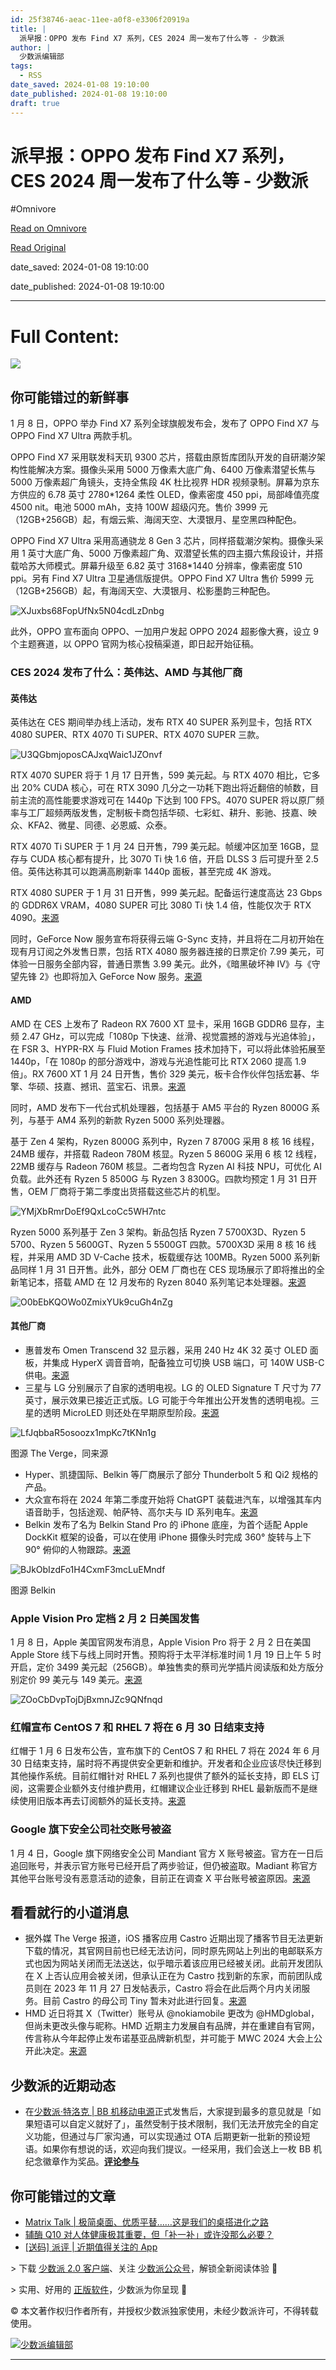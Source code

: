 ```yaml
---
id: 25f38746-aeac-11ee-a0f8-e3306f20919a
title: |
  派早报：OPPO 发布 Find X7 系列，CES 2024 周一发布了什么等 - 少数派
author: |
  少数派编辑部
tags:
  - RSS
date_saved: 2024-01-08 19:10:00
date_published: 2024-01-08 19:10:00
draft: true
---
```


# 派早报：OPPO 发布 Find X7 系列，CES 2024 周一发布了什么等 - 少数派
#Omnivore

[Read on Omnivore](https://omnivore.app/me/oppo-find-x-7-ces-2024-18cec98d4ec)

[Read Original](https://sspai.com/post/85670)

date_saved: 2024-01-08 19:10:00

date_published: 2024-01-08 19:10:00

--- 

# Full Content: 

![](https://proxy-prod.omnivore-image-cache.app/0x0,sSlgksn5xxfFyVy6tuszbMlWMhfiySZWwLu6dozmhU-U/https://cdn-static.sspai.com/ui/img-placeholder.png)

## 你可能错过的新鲜事

1 月 8 日，OPPO 举办 Find X7 系列全球旗舰发布会，发布了 OPPO Find X7 与 OPPO Find X7 Ultra 两款手机。

OPPO Find X7 采用联发科天玑 9300 芯片，搭载由原哲库团队开发的自研潮汐架构性能解决方案。摄像头采用 5000 万像素大底广角、6400 万像素潜望长焦与 5000 万像素超广角镜头，支持全焦段 4K 杜比视界 HDR 视频录制。屏幕为京东方供应的 6.78 英寸 2780\*1264 柔性 OLED，像素密度 450 ppi，局部峰值亮度 4500 nit。电池 5000 mAh，支持 100W 超级闪充。售价 3999 元（12GB+256GB）起，有烟云紫、海阔天空、大漠银月、星空黑四种配色。

OPPO Find X7 Ultra 采用高通骁龙 8 Gen 3 芯片，同样搭载潮汐架构。摄像头采用 1 英寸大底广角、5000 万像素超广角、双潜望长焦的四主摄六焦段设计，并搭载哈苏大师模式。屏幕升级至 6.82 英寸 3168\*1440 分辨率，像素密度 510 ppi。另有 Find X7 Ultra 卫星通信版提供。OPPO Find X7 Ultra 售价 5999 元（12GB+256GB）起，有海阔天空、大漠银月、松影墨韵三种配色。

![XJuxbs68FopUfNx5N04cdLzDnbg](https://proxy-prod.omnivore-image-cache.app/0x0,s59GJorWw8fIfA-EpJz9PgwpIzCUSR3seJniSo4rh8sI/https://cdn.sspai.com/editor/u_/cme3tm5b34tb0c040950?imageView2/2/w/1120/q/40/interlace/1/ignore-error/1)

此外，OPPO 宣布面向 OPPO、一加用户发起 OPPO 2024 超影像大赛，设立 9 个主题赛道，以 OPPO 官网为核心投稿渠道，即日起开始征稿。

### CES 2024 发布了什么：英伟达、AMD 与其他厂商

#### 英伟达

英伟达在 CES 期间举办线上活动，发布 RTX 40 SUPER 系列显卡，包括 RTX 4080 SUPER、RTX 4070 Ti SUPER、RTX 4070 SUPER 三款。

![U3QGbmjoposCAJxqWaic1JZOnvf](https://proxy-prod.omnivore-image-cache.app/0x0,sI4TNW3ebrbXPllX4QqC_4VKHziQ2oziBMazWzSJ7KTM/https://cdn.sspai.com/editor/u_/cme3tmdb34tb0i0btas0?imageView2/2/w/1120/q/40/interlace/1/ignore-error/1)

RTX 4070 SUPER 将于 1 月 17 日开售，599 美元起。与 RTX 4070 相比，它多出 20% CUDA 核心，可在 RTX 3090 几分之一功耗下跑出将近翻倍的帧数，目前主流的高性能要求游戏可在 1440p 下达到 100 FPS。4070 SUPER 将以原厂频率与工厂超频两版发售，定制板卡商包括华硕、七彩虹、耕升、影驰、技嘉、映众、KFA2、微星、同德、必恩威、众泰。

RTX 4070 Ti SUPER 于 1 月 24 日开售，799 美元起。帧缓冲区加至 16GB，显存与 CUDA 核心都有提升，比 3070 Ti 快 1.6 倍，开启 DLSS 3 后可提升至 2.5 倍。英伟达称其可以跑满高刷新率 1440p 面板，甚至完成 4K 游戏。

RTX 4080 SUPER 于 1 月 31 日开售，999 美元起。配备运行速度高达 23 Gbps 的 GDDR6X VRAM，4080 SUPER 可比 3080 Ti 快 1.4 倍，性能仅次于 RTX 4090。[来源](https://www.nvidia.com/en-us/geforce/news/geforce-rtx-4080-4070-ti-4070-super-gpu/?nvid=nv-int-gfhm-722898)

同时，GeForce Now 服务宣布将获得云端 G-Sync 支持，并且将在二月初开始在现有月订阅之外发售日票，包括 RTX 4080 服务器连接的日票定价 7.99 美元，可体验一日服务全部内容，普通日票售 3.99 美元。此外，《暗黑破坏神 IV》与《守望先锋 2》也即将加入 GeForce Now 服务。[来源](https://www.theverge.com/2024/1/8/24029674/nvidia-geforce-now-cloud-g-sync-day-pass-support)

#### AMD

AMD 在 CES 上发布了 Radeon RX 7600 XT 显卡，采用 16GB GDDR6 显存，主频 2.47 GHz，可以完成「1080p 下快速、丝滑、视觉震撼的游戏与光追体验」，在 FSR 3、HYPR-RX 与 Fluid Motion Frames 技术加持下，可以将此体验拓展至 1440p，「在 1080p 的部分游戏中，游戏与光追性能可比 RTX 2060 提高 1.9 倍」。RX 7600 XT 1 月 24 日开售，售价 329 美元，板卡合作伙伴包括宏碁、华擎、华硕、技嘉、撼讯、蓝宝石、讯景。[来源](https://ir.amd.com/news-events/press-releases/detail/1176/amd-unveils-amd-radeon-rx-7600-xt-graphics-card)

同时，AMD 发布下一代台式机处理器，包括基于 AM5 平台的 Ryzen 8000G 系列，与基于 AM4 系列的新款 Ryzen 5000 系列处理器。

基于 Zen 4 架构，Ryzen 8000G 系列中，Ryzen 7 8700G 采用 8 核 16 线程，24MB 缓存，并搭载 Radeon 780M 核显。Ryzen 5 8600G 采用 6 核 12 线程，22MB 缓存与 Radeon 760M 核显。二者均包含 Ryzen AI 科技 NPU，可优化 AI 负载。此外还有 Ryzen 5 8500G 与 Ryzen 3 8300G。四款均预定 1 月 31 日开售，OEM 厂商将于第二季度出货搭载这些芯片的机型。

![YMjXbRmrDoEf9QxLcoCc5WH7ntc](https://proxy-prod.omnivore-image-cache.app/0x0,sg97jXumGk5VI-5l6ZfJAjIvW7AmZ58okW1YJA9rd9Cc/https://cdn.sspai.com/editor/u_/cme3tmtb34tb0nqf4a20?imageView2/2/w/1120/q/40/interlace/1/ignore-error/1)

Ryzen 5000 系列基于 Zen 3 架构。新品包括 Ryzen 7 5700X3D、Ryzen 5 5700、Ryzen 5 5600GT、Ryzen 5 5500GT 四款。5700X3D 采用 8 核 16 线程，并采用 AMD 3D V-Cache 技术，板载缓存达 100MB。Ryzen 5000 系列新品同样 1 月 31 日开售。此外，部分 OEM 厂商也在 CES 现场展示了即将推出的全新笔记本，搭载 AMD 在 12 月发布的 Ryzen 8040 系列笔记本处理器。[来源](https://ir.amd.com/news-events/press-releases/detail/1177/amd-reveals-next-gen-desktop-processors-for-extreme-pc)

![O0bEbKQOWo0ZmixYUk9cuGh4nZg](https://proxy-prod.omnivore-image-cache.app/0x0,sl5uDcHvLPnhlEqFMy_fY7X1nhXRKruJKmmF5YZdcJ-c/https://cdn.sspai.com/editor/u_/cme3tn5b34tb0i0btasg?imageView2/2/w/1120/q/40/interlace/1/ignore-error/1)

#### 其他厂商

* 惠普发布 Omen Transcend 32 显示器，采用 240 Hz 4K 32 英寸 OLED 面板，并集成 HyperX 调音音响，配备独立可切换 USB 端口，可 140W USB-C 供电。[来源](https://www.tomshardware.com/monitors/gaming-monitors/hp-omen-transcend-32-gaming-monitor)
* 三星与 LG 分别展示了自家的透明电视。LG 的 OLED Signature T 尺寸为 77 英寸，展示效果已接近正式版。LG 可能于今年推出公开发售的透明电视。三星的透明 MicroLED 则还处在早期原型阶段。[来源](https://www.theverge.com/2024/1/8/24029590/lg-oled-t-transparent-tv-announced-specs-features)

![LfJqbbaR5osoozx1mpKc7tKNn1g](https://proxy-prod.omnivore-image-cache.app/0x0,s_rJced5okWPLBIWs9N6m1M_c5b3CBdpLwAeEIli2-zk/https://cdn.sspai.com/editor/u_/cme3tn5b34tb0nqf4a2g?imageView2/2/w/1120/q/40/interlace/1/ignore-error/1)

图源 The Verge，同来源

* Hyper、凯捷国际、Belkin 等厂商展示了部分 Thunderbolt 5 和 Qi2 规格的产品。
* 大众宣布将在 2024 年第二季度开始将 ChatGPT 装载进汽车，以增强其车内语音助手，包括途观、帕萨特、高尔夫与 ID 系列电车。[来源](https://www.theverge.com/2024/1/8/24027112/volkswagen-chatgpt-openai-voice-assistant-cars-ces)
* Belkin 发布了名为 Belkin Stand Pro 的 iPhone 底座，为首个适配 Apple DockKit 框架的设备，可以在使用 iPhone 摄像头时完成 360° 旋转与上下 90° 俯仰的人物跟踪。[来源](https://www.theverge.com/2024/1/7/24023612/belkin-stand-pro-iphone-dockkit)

![BJkObIzdFo1H4CxmF3mcLuEMndf](https://proxy-prod.omnivore-image-cache.app/0x0,sxVBO23TVjOXxGM_rpdnDuOADunHvP4aj8a6u7wAOkSQ/https://cdn.sspai.com/editor/u_/cme3tndb34tb0i0btat0?imageView2/2/w/1120/q/40/interlace/1/ignore-error/1)

图源 Belkin

### Apple Vision Pro 定档 2 月 2 日美国发售

1 月 8 日，Apple 美国官网发布消息，Apple Vision Pro 将于 2 月 2 日在美国 Apple Store 线下与线上同时开售。预购将于太平洋标准时间 1 月 19 日上午 5 时开启，定价 3499 美元起（256GB）。单独售卖的蔡司光学插片阅读版和处方版分别定价 99 美元与 149 美元。[来源](https://www.apple.com/newsroom/2024/01/apple-vision-pro-available-in-the-us-on-february-2/)

![ZOoCbDvpTojDjBxmnJZc9QNfnqd](https://proxy-prod.omnivore-image-cache.app/0x0,sZitWW-ULb4z2IRsDmlMJVg1jBGjsL2XRxJMJJejegwE/https://cdn.sspai.com/editor/u_/cme3tnlb34tb0nqf4a30?imageView2/2/w/1120/q/40/interlace/1/ignore-error/1)

### 红帽宣布 CentOS 7 和 RHEL 7 将在 6 月 30 日结束支持

红帽于 1 月 6 日发布公告，宣布旗下的 CentOS 7 和 RHEL 7 将在 2024 年 6 月 30 日结束支持，届时将不再提供安全更新和维护。开发者和企业应该尽快迁移到其他操作系统。目前红帽针对 RHEL 7 系列也提供了额外的延长支持，即 ELS 订阅，这需要企业额外支付维护费用，红帽建议企业迁移到 RHEL 最新版而不是继续使用旧版本再去订阅额外的延长支持。[来源](https://m.ithome.com/html/743746.htm)

### Google 旗下安全公司社交账号被盗

1 月 4 日，Google 旗下网络安全公司 Mandiant 官方 X 账号被盗。官方在一日后追回账号，并表示官方账号已经开启了两步验证，但仍被盗取。Madiant 称官方其他平台账号没有恶意活动的迹象，目前正在调查 X 平台账号被盗原因。[来源](https://twitter.com/Mandiant/status/1742986799419740260)

## 看看就行的小道消息

* 据外媒 The Verge 报道，iOS 播客应用 Castro 近期出现了播客节目无法更新下载的情况，其官网目前也已经无法访问，同时原先网站上列出的电邮联系方式也因为网站关闭而无法送达，似乎暗示着该应用已经被关闭。此前开发团队在 X 上否认应用会被关闭，但承认正在为 Castro 找到新的东家，而前团队成员则在 2023 年 11 月 27 日发帖表示，Castro 将会在此后两个月内关闭服务。目前 Castro 的母公司 Tiny 暂未对此进行回复。[来源](https://www.theverge.com/2024/1/7/24028955/castro-podcast-player-shut-down-rumor-ios-app)
* HMD 近日将其 X（Twitter）账号从 @nokiamobile 更改为 @HMDglobal，但尚未更改头像与昵称。HMD 近期主力发展自有品牌，并在重建自有官网，传言称从今年起停止发布诺基亚品牌新机型，并可能于 MWC 2024 大会上公开此决定。[来源](https://nokiamob.net/2024/01/07/nokia-smartphones-story-ending-in-2024/)

## 少数派的近期动态

* 在[少数派·特洛克 | BB 机移动电源](https://sspai.com/page/beeper-power)正式发售后，大家提到最多的意见就是「如果短语可以自定义就好了」，虽然受制于技术限制，我们无法开放完全的自定义功能，但通过与厂家沟通，可以实现通过 OTA 后期更新一批新的预设短语。如果你有想说的话，欢迎向我们提议。一经采用，我们会送上一枚 BB 机纪念徽章作为奖品。[**评论参与**](https://sspai.com/post/85545)

## 你可能错过的文章

* [Matrix Talk | 极简桌面、优质平替……这是我们的桌搭进化之路](https://sspai.com/post/85556)
* [辅酶 Q10 对人体健康极其重要，但「补一补」或许没那么必要？](https://sspai.com/post/85322)
* [\[送码\] 派评 | 近期值得关注的 App](https://sspai.com/post/85663)

\> 下载 [少数派 2.0 客户端](https://sspai.com/page/client)、关注 [少数派公众号](https://sspai.com/s/J71e)，解锁全新阅读体验 📰

\> 实用、好用的 [正版软件](https://sspai.com/mall)，少数派为你呈现 🚀

© 本文著作权归作者所有，并授权少数派独家使用，未经少数派许可，不得转载使用。

[![少数派编辑部](https://proxy-prod.omnivore-image-cache.app/0x0,sbXyULQ1Oop06W-Fj7bSs32bkvA6s_6-sx1dIzygWu1o/https://cdn-static.sspai.com/ui/otter_avatar_placeholder.png)](https://sspai.com/u/ee0vj778/updates)

---

